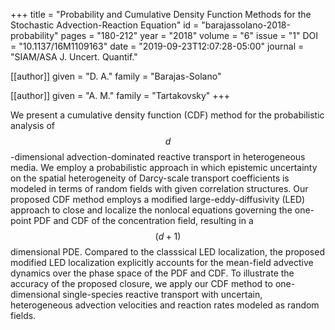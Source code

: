 +++
title   = "Probability and Cumulative Density Function Methods for the Stochastic Advection-Reaction Equation"
id      = "barajassolano-2018-probability"
pages   = "180-212"
year    = "2018"
volume  = "6"
issue   = "1"
DOI     = "10.1137/16M1109163"
date    = "2019-09-23T12:07:28-05:00"
journal = "SIAM/ASA J. Uncert. Quantif."

[[author]]
	given = "D. A."
	family = "Barajas-Solano"

[[author]]
	given = "A. M."
	family = "Tartakovsky"
+++

We present a cumulative density function (CDF) method for the probabilistic analysis of $$d$$-dimensional advection-dominated reactive transport in heterogeneous media.  We employ a probabilistic approach in which epistemic uncertainty on the spatial heterogeneity of Darcy-scale transport coefficients is modeled in terms of random fields with given correlation structures.  Our proposed CDF method employs a modified large-eddy-diffusivity (LED) approach to close and localize the nonlocal equations governing the one-point PDF and CDF of the concentration field, resulting in a $$(d + 1)$$ dimensional PDE.  Compared to the classsical LED localization, the proposed modified LED localization explicitly accounts for the mean-field advective dynamics over the phase space of the PDF and CDF.  To illustrate the accuracy of the proposed closure, we apply our CDF method to one-dimensional single-species reactive transport with uncertain, heterogeneous advection velocities and reaction rates modeled as random fields.
